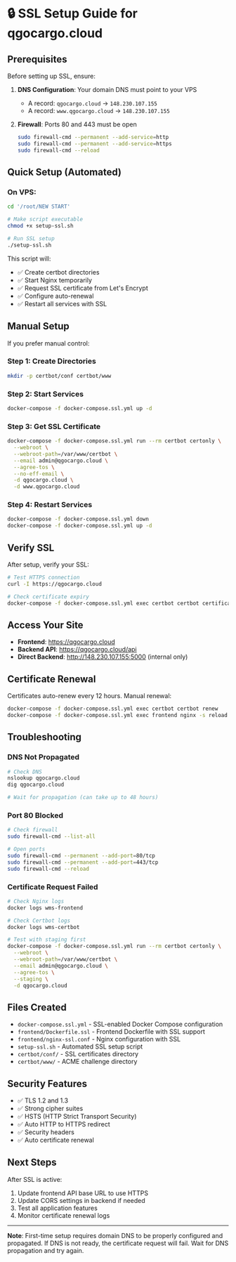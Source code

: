# 🔒 SSL Setup Guide for qgocargo.cloud

## Prerequisites

Before setting up SSL, ensure:

1. **DNS Configuration**: Your domain DNS must point to your VPS
   - A record: `qgocargo.cloud` → `148.230.107.155`
   - A record: `www.qgocargo.cloud` → `148.230.107.155`

2. **Firewall**: Ports 80 and 443 must be open
   ```bash
   sudo firewall-cmd --permanent --add-service=http
   sudo firewall-cmd --permanent --add-service=https
   sudo firewall-cmd --reload
   ```

## Quick Setup (Automated)

### On VPS:

```bash
cd '/root/NEW START'

# Make script executable
chmod +x setup-ssl.sh

# Run SSL setup
./setup-ssl.sh
```

This script will:
- ✅ Create certbot directories
- ✅ Start Nginx temporarily
- ✅ Request SSL certificate from Let's Encrypt
- ✅ Configure auto-renewal
- ✅ Restart all services with SSL

## Manual Setup

If you prefer manual control:

### Step 1: Create Directories
```bash
mkdir -p certbot/conf certbot/www
```

### Step 2: Start Services
```bash
docker-compose -f docker-compose.ssl.yml up -d
```

### Step 3: Get SSL Certificate
```bash
docker-compose -f docker-compose.ssl.yml run --rm certbot certonly \
  --webroot \
  --webroot-path=/var/www/certbot \
  --email admin@qgocargo.cloud \
  --agree-tos \
  --no-eff-email \
  -d qgocargo.cloud \
  -d www.qgocargo.cloud
```

### Step 4: Restart Services
```bash
docker-compose -f docker-compose.ssl.yml down
docker-compose -f docker-compose.ssl.yml up -d
```

## Verify SSL

After setup, verify your SSL:

```bash
# Test HTTPS connection
curl -I https://qgocargo.cloud

# Check certificate expiry
docker-compose -f docker-compose.ssl.yml exec certbot certbot certificates
```

## Access Your Site

- **Frontend**: https://qgocargo.cloud
- **Backend API**: https://qgocargo.cloud/api
- **Direct Backend**: http://148.230.107.155:5000 (internal only)

## Certificate Renewal

Certificates auto-renew every 12 hours. Manual renewal:

```bash
docker-compose -f docker-compose.ssl.yml exec certbot certbot renew
docker-compose -f docker-compose.ssl.yml exec frontend nginx -s reload
```

## Troubleshooting

### DNS Not Propagated
```bash
# Check DNS
nslookup qgocargo.cloud
dig qgocargo.cloud

# Wait for propagation (can take up to 48 hours)
```

### Port 80 Blocked
```bash
# Check firewall
sudo firewall-cmd --list-all

# Open ports
sudo firewall-cmd --permanent --add-port=80/tcp
sudo firewall-cmd --permanent --add-port=443/tcp
sudo firewall-cmd --reload
```

### Certificate Request Failed
```bash
# Check Nginx logs
docker logs wms-frontend

# Check Certbot logs
docker logs wms-certbot

# Test with staging first
docker-compose -f docker-compose.ssl.yml run --rm certbot certonly \
  --webroot \
  --webroot-path=/var/www/certbot \
  --email admin@qgocargo.cloud \
  --agree-tos \
  --staging \
  -d qgocargo.cloud
```

## Files Created

- `docker-compose.ssl.yml` - SSL-enabled Docker Compose configuration
- `frontend/Dockerfile.ssl` - Frontend Dockerfile with SSL support
- `frontend/nginx-ssl.conf` - Nginx configuration with SSL
- `setup-ssl.sh` - Automated SSL setup script
- `certbot/conf/` - SSL certificates directory
- `certbot/www/` - ACME challenge directory

## Security Features

- ✅ TLS 1.2 and 1.3
- ✅ Strong cipher suites
- ✅ HSTS (HTTP Strict Transport Security)
- ✅ Auto HTTP to HTTPS redirect
- ✅ Security headers
- ✅ Auto certificate renewal

## Next Steps

After SSL is active:

1. Update frontend API base URL to use HTTPS
2. Update CORS settings in backend if needed
3. Test all application features
4. Monitor certificate renewal logs

---

**Note**: First-time setup requires domain DNS to be properly configured and propagated. If DNS is not ready, the certificate request will fail. Wait for DNS propagation and try again.
